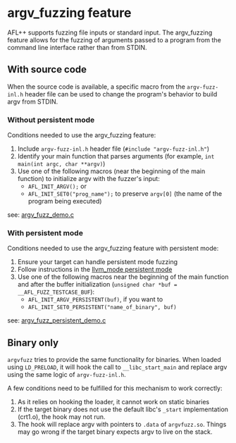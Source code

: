 # argv_fuzzing feature

AFL++ supports fuzzing file inputs or standard input. The argv_fuzzing feature
allows for the fuzzing of arguments passed to a program from the command line
interface rather than from STDIN.

## With source code

When the source code is available, a specific macro from the `argv-fuzz-inl.h`
header file can be used to change the program's behavior to build argv from STDIN.

### Without persistent mode

Conditions needed to use the argv_fuzzing feature:

1. Include `argv-fuzz-inl.h` header file (`#include "argv-fuzz-inl.h"`)
2. Identify your main function that parses arguments
   (for example, `int main(int argc, char **argv)`)
3. Use one of the following macros (near the beginning of the main function)
   to initialize argv with the fuzzer's input:
   - `AFL_INIT_ARGV();` or
   - `AFL_INIT_SET0("prog_name");` to preserve `argv[0]`
     (the name of the program being executed)

see: [argv_fuzz_demo.c](argv_fuzz_demo.c)

### With persistent mode

Conditions needed to use the argv_fuzzing feature with persistent mode:

1. Ensure your target can handle persistent mode fuzzing
2. Follow instructions in
   the [llvm_mode persistent mode](https://github.com/AFLplusplus/AFLplusplus/blob/stable/instrumentation/README.persistent_mode.md)
3. Use one of the following macros near the beginning of the main function and after
   the buffer initialization (`unsigned char *buf = __AFL_FUZZ_TESTCASE_BUF`):
   - `AFL_INIT_ARGV_PERSISTENT(buf)`, if you want to
   - `AFL_INIT_SET0_PERSISTENT("name_of_binary", buf)`

see: [argv_fuzz_persistent_demo.c](argv_fuzz_persistent_demo.c)

## Binary only

`argvfuzz` tries to provide the same functionality for binaries. When loaded
using `LD_PRELOAD`, it will hook the call to `__libc_start_main` and replace
argv using the same logic of `argv-fuzz-inl.h`.

A few conditions need to be fulfilled for this mechanism to work correctly:

1. As it relies on hooking the loader, it cannot work on static binaries
2. If the target binary does not use the default libc's `_start` implementation
   (crt1.o), the hook may not run.
3. The hook will replace argv with pointers to `.data` of `argvfuzz.so`.
   Things may go wrong if the target binary expects argv to live on the stack.
